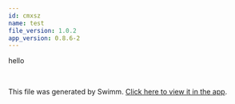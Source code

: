 ```yaml
---
id: cmxsz
name: test
file_version: 1.0.2
app_version: 0.8.6-2
---
```


hello

<br/>

This file was generated by Swimm. [Click here to view it in the app](https://swimm-web-app.web.app/repos/Z2l0aHViJTNBJTNBdGVzdC1naXRodWItYXBwJTNBJTNBc3dpbW1pbw==/docs/cmxsz).